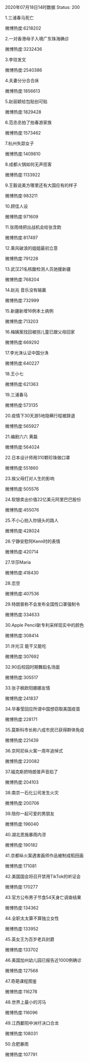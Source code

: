2020年07月18日14时数据
Status: 200

1.三浦春马死亡

微博热度:6218202

2.一对香港母子入境广东珠海确诊

微博热度:3232436

3.李玟发文

微博热度:2540386

4.夫妻分分合合床

微博热度:1856613

5.赵丽颖给包贴创可贴

微博热度:1829428

6.范丞丞拍了拍春游家族

微博热度:1573462

7.杭州失踪女子

微博热度:1409810

8.成都火锅如何无声揽客

微博热度:1133922

9.王毅说美方哪里还有大国应有的样子

微博热度:983211

10.顾佳人设

微博热度:971609

11.张雨绮把出战机会给张含韵

微博热度:817497

12.乘风破浪的姐姐最初立意

微博热度:791228

13.武汉21名核酸检测人员驰援新疆

微博热度:768204

14.赵兆 音乐没有输赢

微博热度:732999

15.新疆新增16例本土病例

微博热度:713203

16.梅姨案找回被拐儿童已跟父母回家

微博热度:669292

17.李光洙认证中国分洙

微博热度:640227

18.王小七

微博热度:621363

19.三浦春马

微博热度:573135

20.疫情下30天游5地隐瞒行程被辞退

微博热度:565927

21.编剧六六 黄磊

微博热度:564024

22.日本设计师用310颗珍珠做口罩

微博热度:551860

23.挨父母打对人生的影响

微博热度:505576

24.软银卖出价值22亿美元阿里巴巴股份

微博热度:455076

25.不小心拍入你镜头的路人

微博热度:428024

26.宁静安慰阿Kenn时的表情

微博热度:420714

27.华莎Maria

微博热度:418430

28.恋空

微博热度:407536

29.特朗普称不会发布全国性口罩强制令

微博热度:334633

30.Apple Pencil新专利采样现实中的颜色

微博热度:308414

31.许光汉 能干又能吃

微博热度:307692

32.90后校园时期舞蹈名场面

微博热度:305517

33.张子枫欧阳娜娜友情

微博热度:241837

34.华春莹回应所谓中国想窃取美国疫苗

微博热度:228171

35.莫斯科市长称六成市民已获得群体免疫

微博热度:221439

36.京阿尼纵火案一周年追悼式

微博热度:220082

37.福克斯把特朗普声音掐了

微博热度:204103

38.南京一石化公司发生火灾

微博热度:200706

39.陪你一起可爱的男朋友

微博热度:196040

40.湖北恩施暴雨内涝

微博热度:190182

41.京都纵火案遇害画师作品被制成稻田画

微博热度:171081

42.美国国会将召开禁用TikTok的听证会

微博热度:170277

43.官方公布男子节食54天身亡调查结果

微博热度:134362

44.全职太太算不算独立女性

微博热度:133952

45.英女王为百岁老兵封爵

微博热度:133702

46.美国加州幼儿园已报告近1000例确诊

微博热度:127568

47.奇葩课程图鉴

微博热度:116278

48.世界上最小的河马

微博热度:116096

49.江西鄱阳中洲圩决口合龙

微博热度:108031

50.合肥暴雨

微博热度:107791

